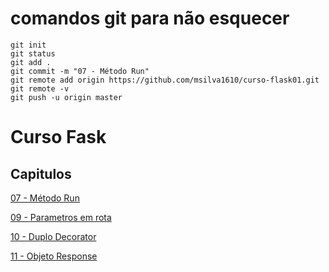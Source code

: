 # comandos git para não esquecer

```
git init
git status
git add . 
git commit -m "07 - Método Run"
git remote add origin https://github.com/msilva1610/curso-flask01.git
git remote -v
git push -u origin master
```

# Curso Fask

## Capitulos 

[07 - Método Run](../../tree/76dae6930b4033baf32c839eee4215a4df71e9ae)

[09 - Parametros em rota](../../tree/3105f133026b05cb716f66eead905fa0e3dd0df6)

[10 - Duplo Decorator](../../tree/dbe9fd53cc1b543df572a27489697630eb39c9fa)

[11 - Objeto Response](../../tree/49444a98098ae780df1e39760c02e5a02e82ff13)

